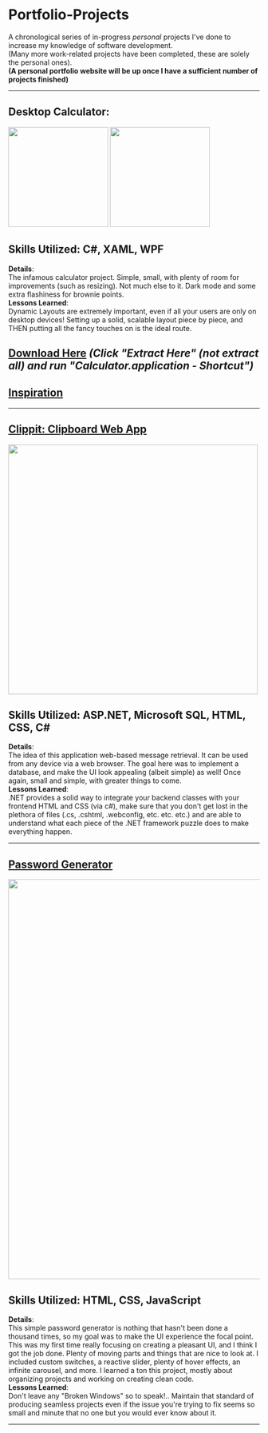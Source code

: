 # Portfolio-Projects   
A chronological series of in-progress _personal_ projects I've done to increase my knowledge of software development.  
(Many more work-related projects have been completed, these are solely the personal ones).  
**(A personal portfolio website will be up once I have a sufficient number of projects finished)**
<hr>  

## **Desktop Calculator**: 
<!DOCTYPE html>
<html lang="en">
  <body>
    <div class="row">
<img src="https://user-images.githubusercontent.com/101738608/197716595-29a3c9fe-ef55-44b0-b27d-e248e2e3325e.png" width="200">
<img src="https://user-images.githubusercontent.com/101738608/197716633-2f36c5f1-4e3f-4595-8715-f136086fa306.png" width="200">
  </div>
  </body>
</html>

## **Skills Utilized: C#, XAML, WPF**  
**Details**:  
The infamous calculator project. Simple, small, with plenty of room for improvements (such as resizing). Not much else to it. Dark mode and some extra flashiness for brownie points.   
**Lessons Learned**:   
Dynamic Layouts are extremely important, even if all your users are only on desktop devices! Setting up a solid, scalable layout piece by piece, and THEN putting all the fancy touches on is the ideal route.   
## **[Download Here](https://github.com/sddiaz/Portfolio-Projects/files/9586536/Portfolio_Calculator.zip)** *(Click "Extract Here" (not extract all) and run "Calculator.application - Shortcut")*   
## **[Inspiration](https://dribbble.com/shots/14709020-Calculator)**

<hr>  


## **[Clippit: Clipboard Web App](http://clippit.somee.com/)**  

<img src="https://user-images.githubusercontent.com/101738608/197719421-a2647341-fe8b-4753-b377-5989eec35c6c.png" width="500">


## **Skills Utilized: ASP.NET, Microsoft SQL, HTML, CSS, C#**  
**Details**:     
The idea of this application web-based message retrieval. It can be used from any device via a web browser. The goal here was to implement a database, and make the UI look appealing (albeit simple) as well! Once again, small and simple, with greater things to come.      
**Lessons Learned**:   
.NET provides a solid way to integrate your backend classes with your frontend HTML and CSS (via c#), make sure that you don't get lost in the plethora of files (.cs, .cshtml, .webconfig, etc. etc. etc.) and are able to understand what each piece of the .NET framework puzzle does to make everything happen.   
<hr>


## **[Password Generator](https://tinyurl.com/passgenn)**  


<img src="https://user-images.githubusercontent.com/101738608/200132021-1fd026ec-58e9-4883-9014-1e2c5e48c04a.png" width="800">


## **Skills Utilized: HTML, CSS, JavaScript**  
**Details**:    
This simple password generator is nothing that hasn't been done a thousand times, so my goal was to make the UI experience the focal point. This was my first time really focusing on creating a pleasant UI, and I think I got the job done. Plenty of moving parts and things that are nice to look at. I included custom switches, a reactive slider, plenty of hover effects, an infinite carousel, and more. I learned a ton this project, mostly about organizing projects and working on creating clean code.   
**Lessons Learned**:   
Don't leave any "Broken Windows" so to speak!.. Maintain that standard of producing seamless projects even if the issue you're trying to fix seems so small and minute that no one but you would ever know about it.   
<hr>
